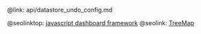 @link: api/datastore_undo_config.md

@seolinktop: [javascript dashboard framework](https://webix.com)
@seolink: [TreeMap](https://webix.com/widget/treemap/)